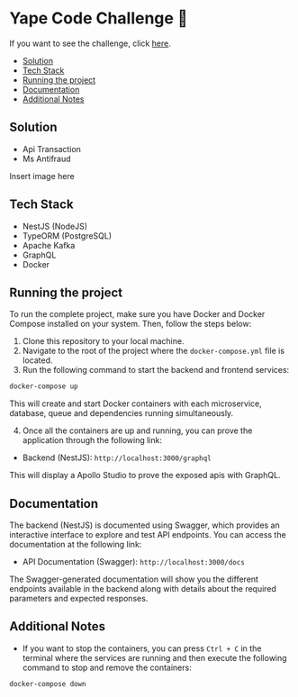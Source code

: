 # Yape Code Challenge 🚀

If you want to see the challenge, click [here](CHALLENGE.md "Go to Challenge Section").

- [Solution](#solution)
- [Tech Stack](#tech-stack)
- [Running the project](#running-the-project)
- [Documentation](#documentation)
- [Additional Notes](#aditional-notes)

## Solution

<ul>
  <li>Api Transaction</li>
  <li>Ms Antifraud</li>
</ul>

Insert image here

## Tech Stack

<ul>
  <li>NestJS (NodeJS)</li>
  <li>TypeORM (PostgreSQL)</li>
  <li>Apache Kafka</li>  
  <li>GraphQL</li>  
  <li>Docker</li>  
</ul>

## Running the project

To run the complete project, make sure you have Docker and Docker Compose installed on your system. Then, follow the steps below:

1. Clone this repository to your local machine.
2. Navigate to the root of the project where the `docker-compose.yml` file is located.
3. Run the following command to start the backend and frontend services:

```bash
docker-compose up
```

This will create and start Docker containers with each microservice, database, queue and dependencies running simultaneously.

4. Once all the containers are up and running, you can prove the application through the following link:

* Backend (NestJS): `http://localhost:3000/graphql`

This will display a Apollo Studio to prove the exposed apis with GraphQL.

## Documentation

The backend (NestJS) is documented using Swagger, which provides an interactive interface to explore and test API endpoints. You can access the documentation at the following link:

* API Documentation (Swagger): `http://localhost:3000/docs`

The Swagger-generated documentation will show you the different endpoints available in the backend along with details about the required parameters and expected responses.

## Additional Notes

* If you want to stop the containers, you can press `Ctrl + C` in the terminal where the services are running and then execute the following command to stop and remove the containers:

```bash
docker-compose down